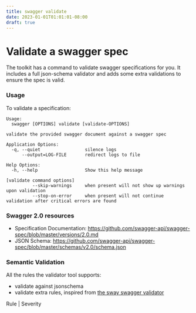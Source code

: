 ```yaml
---
title: swagger validate
date: 2023-01-01T01:01:01-08:00
draft: true
---
```

# Validate a swagger spec

The toolkit has a command to validate swagger specifications for you.
It includes a full json-schema validator and adds some extra validations to ensure the spec is valid.

### Usage

To validate a specification:

```
Usage:
  swagger [OPTIONS] validate [validate-OPTIONS]

validate the provided swagger document against a swagger spec

Application Options:
  -q, --quiet                 silence logs
      --output=LOG-FILE       redirect logs to file

Help Options:
  -h, --help                  Show this help message

[validate command options]
          --skip-warnings     when present will not show up warnings upon validation
          --stop-on-error     when present will not continue validation after critical errors are found
```

### Swagger 2.0 resources

* Specification Documentation: https://github.com/swagger-api/swagger-spec/blob/master/versions/2.0.md
* JSON Schema: https://github.com/swagger-api/swagger-spec/blob/master/schemas/v2.0/schema.json

### Semantic Validation

All the rules the validator tool supports:

*	validate against jsonschema
*	validate extra rules, inspired from [the sway swagger validator](https://github.com/apigee-127/sway/tree/master/docs#semantic-validation)

Rule | Severity
